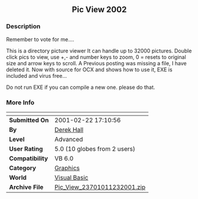 ﻿<div align="center">

## Pic View 2002


</div>

### Description

Remember to vote for me....

This is a directory picture viewer It can handle up to 32000 pictures. Double click pics to view, use +,- and number keys to zoom, 0 = resets to original size and arrow keys to scroll. A Previous posting was missing a file, I have deleted it. Now with source for OCX and shows how to use it, EXE is included and virus free...

Do not run EXE if you can compile a new one. please do that.
 
### More Info
 


<span>             |<span>
---                |---
**Submitted On**   |2001-02-22 17:10:56
**By**             |[Derek Hall](https://github.com/Planet-Source-Code/PSCIndex/blob/master/ByAuthor/derek-hall.md)
**Level**          |Advanced
**User Rating**    |5.0 (10 globes from 2 users)
**Compatibility**  |VB 6\.0
**Category**       |[Graphics](https://github.com/Planet-Source-Code/PSCIndex/blob/master/ByCategory/graphics__1-46.md)
**World**          |[Visual Basic](https://github.com/Planet-Source-Code/PSCIndex/blob/master/ByWorld/visual-basic.md)
**Archive File**   |[Pic\_View\_23701011232001\.zip](https://github.com/Planet-Source-Code/derek-hall-pic-view-2002__1-29143/archive/master.zip)








